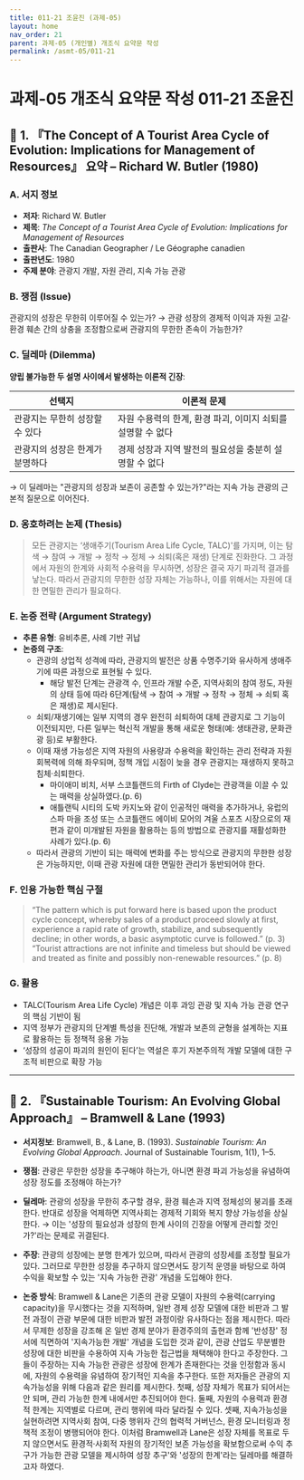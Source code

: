 ```yaml
---
title: 011-21 조윤진 (과제-05)
layout: home
nav_order: 21
parent: 과제-05 (개인별) 개조식 요약문 작성
permalink: /asmt-05/011-21
---
```


# 과제-05 개조식 요약문 작성 011-21 조윤진 

## 📘 1. 『The Concept of A Tourist Area Cycle of Evolution: Implications for Management of Resources』 요약 – Richard W. Butler (1980)


### A. 서지 정보  
- **저자**: Richard W. Butler 
- **제목**: *The Concept of a Tourist Area Cycle of Evolution: Implications for Management of Resources*  
- **출판사**: The Canadian Geographer / Le Géographe canadien 
- **출판년도**: 1980  
- **주제 분야**: 관광지 개발, 자원 관리, 지속 가능 관광


### B. 쟁점 (Issue)  
관광지의 성장은 무한히 이루어질 수 있는가?
→ 관광 성장의 경제적 이익과 자원 고갈·환경 훼손 간의 상충을 조정함으로써 관광지의 무한한 존속이 가능한가?


### C. 딜레마 (Dilemma)  
**양립 불가능한 두 설명 사이에서 발생하는 이론적 긴장**:

| 선택지 | 이론적 문제 |
|--------|-------------|
| 관광지는 무한히 성장할 수 있다 | 자원 수용력의 한계, 환경 파괴, 이미지 쇠퇴를 설명할 수 없다 |
| 관광지의 성장은 한계가 분명하다 | 경제 성장과 지역 발전의 필요성을 충분히 설명할 수 없다 |

→ 이 딜레마는 "관광지의 성장과 보존이 공존할 수 있는가?"라는 지속 가능 관광의 근본적 질문으로 이어진다.


### D. 옹호하려는 논제 (Thesis)  
> 모든 관광지는 ‘생애주기(Tourism Area Life Cycle, TALC)'를 가지며, 이는 탐색 → 참여 → 개발 → 정착 → 정체 → 쇠퇴(혹은 재생) 단계로 진화한다. 그 과정에서 자원의 한계와 사회적 수용력을 무시하면, 성장은 결국 자기 파괴적 결과를 낳는다. 따라서 관광지의 무한한 성장 자체는 가능하나, 이를 위해서는 자원에 대한 면밀한 관리가 필요하다.

### E. 논증 전략 (Argument Strategy)  
- **추론 유형**: 유비추론, 사례 기반 귀납  
- **논증의 구조**:
  - 관광의 상업적 성격에 따라, 관광지의 발전은 상품 수명주기와 유사하게 생애주기에 따른 과정으로 표현될 수 있다.
    - 해당 발전 단계는 관광객 수, 인프라 개발 수준, 지역사회의 참여 정도, 자원의 상태 등에 따라 6단계(탐색 → 참여 → 개발 → 정착 → 정체 → 쇠퇴 혹은 재생)로 제시된다. 
  - 쇠퇴/재생기에는 일부 지역의 경우 완전히 쇠퇴하여 대체 관광지로 그 기능이 이전되지만, 다른 일부는 혁신적 개발을 통해 새로운 형태(예: 생태관광, 문화관광 등)로 부활한다.  
  - 이때 재생 가능성은 지역 자원의 사용량과 수용력을 확인하는 관리 전략과 자원 회복력에 의해 좌우되며, 정책 개입 시점이 늦을 경우 관광지는 재생하지 못하고 침체·쇠퇴한다.
    - 마이애미 비치, 서부 스코틀랜드의 Firth of Clyde는 관광객을 이끌 수 있는 매력을 상실하였다.(p. 6)
    - 애틀랜틱 시티의 도박 카지노와 같이 인공적인 매력을 추가하거나, 유럽의 스파 마을 조성 또는 스코틀랜드 에이비 모어의 겨울 스포츠 시장으로의 재편과 같이 미개발된 자원을 활용하는 등의 방법으로 관광지를 재활성화한 사례가 있다.(p. 6)
  - 따라서 관광의 기반이 되는 매력에 변화를 주는 방식으로 관광지의 무한한 성장은 가능하지만, 이때 관광 자원에 대한 면밀한 관리가 동반되어야 한다.


### F. 인용 가능한 핵심 구절
> “The pattern which is put forward here is based upon the product cycle concept, whereby sales of a product proceed slowly at first, experience a rapid rate of growth, stabilize, and subsequently decline; in other words, a basic asymptotic curve is followed.” (p. 3)  
> “Tourist attractions are not infinite and timeless but should be viewed and treated as finite and possibly non-renewable resources.” (p. 8)


### G. 활용
- TALC(Tourism Area Life Cycle) 개념은 이후 과잉 관광 및 지속 가능 관광 연구의 핵심 기반이 됨  
- 지역 정부가 관광지의 단계별 특성을 진단해, 개발과 보존의 균형을 설계하는 지표로 활용하는 등 정책적 응용 가능  
- ‘성장의 성공이 파괴의 원인이 된다’는 역설은 후기 자본주의적 개발 모델에 대한 구조적 비판으로 확장 가능

---

## 📘 2. 『Sustainable Tourism: An Evolving Global Approach』 – Bramwell & Lane (1993)

- **서지정보**: Bramwell, B., & Lane, B. (1993). *Sustainable Tourism: An Evolving Global Approach*. Journal of Sustainable Tourism, 1(1), 1–5.

- **쟁점**: 관광은 무한한 성장을 추구해야 하는가, 아니면 환경 파괴 가능성을 유념하여 성장 정도를 조정해야 하는가?  
- **딜레마**: 관광의 성장을 무한히 추구할 경우, 환경 훼손과 지역 정체성의 붕괴를 초래한다. 반대로 성장을 억제하면 지역사회는 경제적 기회와 복지 향상 가능성을 상실한다. → 이는 '성장의 필요성과 성장의 한계 사이의 긴장을 어떻게 관리할 것인가?'라는 문제로 귀결된다. 
- **주장**: 관광의 성장에는 분명 한계가 있으며, 따라서 관광의 성장세를 조정할 필요가 있다. 그러므로 무한한 성장을 추구하지 않으면서도 장기적 운영을 바탕으로 하여 수익을 확보할 수 있는 '지속 가능한 관광' 개념을 도입해야 한다.  
- **논증 방식**: Bramwell & Lane은 기존의 관광 모델이 자원의 수용력(carrying capacity)을 무시했다는 것을 지적하며, 일반 경제 성장 모델에 대한 비판과 그 발전 과정이 관광 부문에 대한 비판과 발전 과정이랑 유사하다는 점을 제시한다. 따라서 무제한 성장을 강조해 온 일반 경제 분야가 환경주의의 출현과 함께 '반성장' 정서에 직면하여 '지속가능한 개발' 개념을 도입한 것과 같이, 관광 산업도 무분별한 성장에 대한 비판을 수용하여 지속 가능한 접근법을 채택해야 한다고 주장한다. 그들이 주장하는 지속 가능한 관광은 성장에 한계가 존재한다는 것을 인정함과 동시에, 자원의 수용력을 유념하여 장기적인 지속을 추구한다. 또한 저자들은 관광의 지속가능성을 위해 다음과 같은 원리를 제시한다. 첫째, 성장 자체가 목표가 되어서는 안 되며, 관리 가능한 한계 내에서만 추진되어야 한다. 둘째, 자원의 수용력과 환경적 한계는 지역별로 다르며, 관리 행위에 따라 달라질 수 있다. 셋째, 지속가능성을 실현하려면 지역사회 참여, 다중 행위자 간의 협력적 거버넌스, 환경 모니터링과 정책적 조정이 병행되어야 한다. 이처럼 Bramwell과 Lane은 성장 자체를 목표로 두지 않으면서도 환경적·사회적 자원의 장기적인 보존 가능성을 확보함으로써 수익 추구가 가능한 관광 모델을 제시하여 성장 추구'와 '성장의 한계'라는 딜레마를 해결하고자 하였다.



